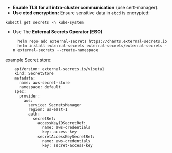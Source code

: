 
-   **Enable TLS for all intra-cluster communication** (use cert-manager).
   -   **Use etcd encryption:** Ensure sensitive data in `etcd` is encrypted:

	kubectl get secrets -n kube-system

- Use The **External Secrets Operator (ESO)**
		
		helm repo add external-secrets https://charts.external-secrets.io
		helm install external-secrets external-secrets/external-secrets -n external-secrets --create-namespace
		
example Secret store:

		apiVersion: external-secrets.io/v1beta1
		kind: SecretStore
		metadata:
		  name: aws-secret-store
		  namespace: default
		spec:
		  provider:
		    aws:
		      service: SecretsManager
		      region: us-east-1
		      auth:
		        secretRef:
		          accessKeyIDSecretRef:
		            name: aws-credentials
		            key: access-key
		          secretAccessKeySecretRef:
		            name: aws-credentials
		            key: secret-access-key

